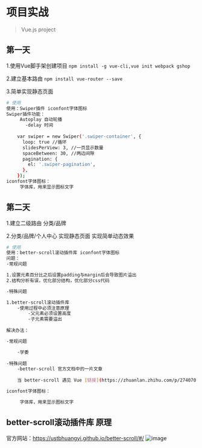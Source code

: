 # 项目实战

>  Vue.js project

## 第一天
1.使用Vue脚手架创建项目 `npm install -g vue-cli,vue init webpack gshop`  

2.建立基本路由 `npm install vue-router --save`    

3.简单实现静态页面 
``` bash
# 使用
使用：Swiper插件 iconfont字体图标
Swiper插件功能：
     Autoplay 自动轮播
       -delay 时间
     
    var swiper = new Swiper('.swiper-container', {
      loop: true //循环
      slidesPerView: 3, //一页显示数量
      spaceBetween: 30, //两边间隙
      pagination: {
        el: '.swiper-pagination',
      },
    });
iconfont字体图标：
     字体库，用来显示图标文字
```

## 第二天

1.建立二级路由 分类/品牌  

2.分类/品牌/个人中心 实现静态页面 实现简单动态效果
``` bash
# 使用
使用：better-scroll滚动插件库 iconfont字体图标
问题：
-常规问题

1.设置元素百分比之后设置padding与margin后会导致图片溢出
2.结构分析有误，优化部分结构，优化部分css代码

-特殊问题

1.better-scroll滚动插件库
    -使用过程中必须注意原理
        -父元素必须设置高度
        -子元素需要溢出
    
解决办法：

-常规问题

    -学委
    
-特殊问题
    -better-scroll 官方文档中的一片文章
    
    当 better-scroll 遇见 Vue [链接](https://zhuanlan.zhihu.com/p/27407024)

iconfont字体图标：

     字体库，用来显示图标文字
```


## better-scroll滚动插件库 原理
官方网站：https://ustbhuangyi.github.io/better-scroll/#/
![image](https://pic7.zhimg.com/80/v2-71a1e5fbbb39fa4a99f96ecc333a1927_hd.jpg)
